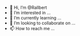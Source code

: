- 👋 Hi, I’m @Rallbert
- 👀 I’m interested in ...
- 🌱 I’m currently learning ...
- 💞️ I’m looking to collaborate on ...
- 📫 How to reach me ...

<!---
Rallbert/Rallbert is a ✨ special ✨ repository because its `README.md` (this file) appears on your GitHub profile.
You can click the Preview link to take a look at your changes.
--->

